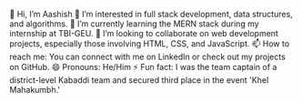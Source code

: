 👋 Hi, I’m Aashish
👀 I’m interested in full stack development, data structures, and algorithms.
🌱 I’m currently learning the MERN stack during my internship at TBI-GEU.
💞️ I’m looking to collaborate on web development projects, especially those involving HTML, CSS, and JavaScript.
📫 How to reach me: You can connect with me on LinkedIn or check out my projects on GitHub.
😄 Pronouns: He/Him
⚡ Fun fact: I was the team captain of a district-level Kabaddi team and secured third place in the event 'Khel Mahakumbh.'

<!---
aashish1100/aashish1100 is a ✨ special ✨ repository because its `README.md` (this file) appears on your GitHub profile.
You can click the Preview link to take a look at your changes.
--->
